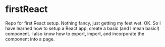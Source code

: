 # firstReact
Repo for first React setup. Nothing fancy, just getting my feet wet. 
OK. So I have learned how to setup a React app, create a basic (and I mean basic!) component. 
I also know how to export, import, and incorporate the component into a page. 
